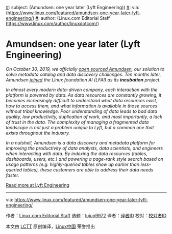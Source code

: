 [#]: collector: (lujun9972)
[#]: translator: ( )
[#]: reviewer: ( )
[#]: publisher: ( )
[#]: url: ( )
[#]: subject: (Amundsen: one year later (Lyft Engineering))
[#]: via: (https://www.linux.com/featured/amundsen-one-year-later-lyft-engineering/)
[#]: author: (Linux.com Editorial Staff https://www.linux.com/author/linuxdotcom/)

Amundsen: one year later (Lyft Engineering)
======

_On October 30, 2019, we officially [open sourced Amundsen][1], our solution to solve metadata catalog and data discovery challenges. Ten months later, Amundsen [joined][2] the Linux foundation AI (LFAI) as its **incubation** project._

_In almost every modern data-driven company, each interaction with the platform is powered by data. As data resources are constantly growing, it becomes increasingly difficult to understand what data resources exist, how to access them, and what information is available in those sources without tribal knowledge. Poor understanding of data leads to bad data quality, low productivity, duplication of work, and most importantly, a lack of trust in the data. The complexity of managing a fragmented data landscape is not just a problem unique to Lyft, but a common one that exists throughout the industry._

_In a nutshell, Amundsen is a data discovery and metadata platform for improving the productivity of data analysts, data scientists, and engineers when interacting with data. By indexing the data resources (tables, dashboards, users, etc.) and powering a page-rank style search based on usage patterns (e.g. highly-queried tables show up earlier than less-queried tables), these customers are able to address their data needs faster._

[Read more at Lyft Engineering][3]

--------------------------------------------------------------------------------

via: https://www.linux.com/featured/amundsen-one-year-later-lyft-engineering/

作者：[Linux.com Editorial Staff][a]
选题：[lujun9972][b]
译者：[译者ID](https://github.com/译者ID)
校对：[校对者ID](https://github.com/校对者ID)

本文由 [LCTT](https://github.com/LCTT/TranslateProject) 原创编译，[Linux中国](https://linux.cn/) 荣誉推出

[a]: https://www.linux.com/author/linuxdotcom/
[b]: https://github.com/lujun9972
[1]: https://eng.lyft.com/open-sourcing-amundsen-a-data-discovery-and-metadata-platform-2282bb436234
[2]: https://lfai.foundation/blog/2020/08/11/amundsen-joins-lf-ai-as-new-incubation-project/
[3]: https://eng.lyft.com/amundsen-1-year-later-7b60bf28602
